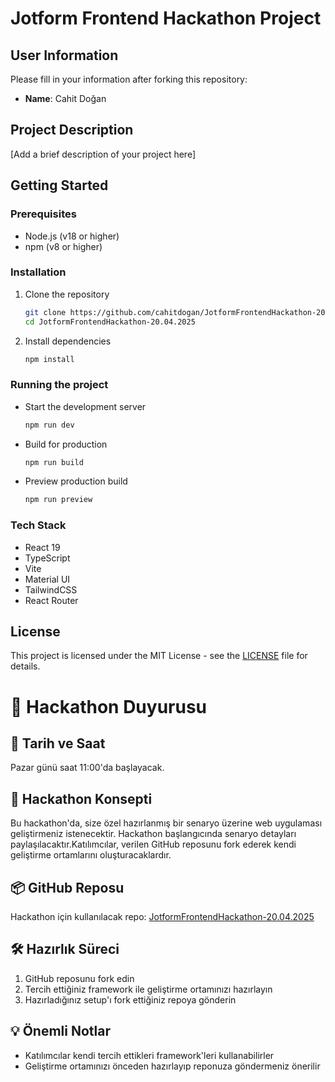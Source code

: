 # Jotform Frontend Hackathon Project

## User Information
Please fill in your information after forking this repository:

- **Name**: Cahit Doğan

## Project Description
[Add a brief description of your project here]

## Getting Started

### Prerequisites
- Node.js (v18 or higher)
- npm (v8 or higher)

### Installation
1. Clone the repository
   ```bash
   git clone https://github.com/cahitdogan/JotformFrontendHackathon-20.04.2025.git
   cd JotformFrontendHackathon-20.04.2025
   ```

2. Install dependencies
   ```bash
   npm install
   ```

### Running the project
- Start the development server
   ```bash
   npm run dev
   ```

- Build for production
   ```bash
   npm run build
   ```

- Preview production build
   ```bash
   npm run preview
   ```

### Tech Stack
- React 19
- TypeScript
- Vite
- Material UI
- TailwindCSS
- React Router

## License
This project is licensed under the MIT License - see the [LICENSE](LICENSE) file for details. 

# 🚀 Hackathon Duyurusu

## 📅 Tarih ve Saat
Pazar günü saat 11:00'da başlayacak.

## 🎯 Hackathon Konsepti
Bu hackathon'da, size özel hazırlanmış bir senaryo üzerine web uygulaması geliştirmeniz istenecektir. Hackathon başlangıcında senaryo detayları paylaşılacaktır.Katılımcılar, verilen GitHub reposunu fork ederek kendi geliştirme ortamlarını oluşturacaklardır.

## 📦 GitHub Reposu
Hackathon için kullanılacak repo: [JotformFrontendHackathon-20.04.2025](https://github.com/erayaydinJF/JotformFrontendHackathon-20.04.2025)

## 🛠️ Hazırlık Süreci
1. GitHub reposunu fork edin
2. Tercih ettiğiniz framework ile geliştirme ortamınızı hazırlayın
3. Hazırladığınız setup'ı fork ettiğiniz repoya gönderin

## 💡 Önemli Notlar
- Katılımcılar kendi tercih ettikleri framework'leri kullanabilirler
- Geliştirme ortamınızı önceden hazırlayıp reponuza göndermeniz önerilir
